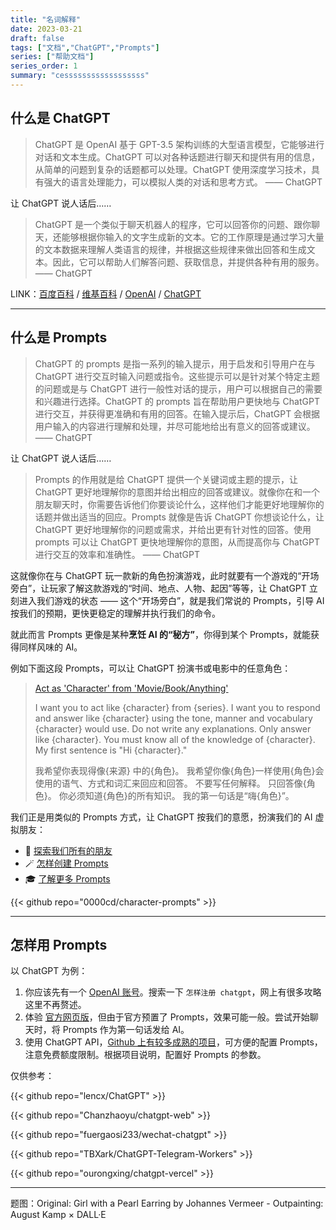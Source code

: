 ```yaml
---
title: "名词解释"
date: 2023-03-21
draft: false
tags: ["文档","ChatGPT","Prompts"]
series: ["帮助文档"]
series_order: 1
summary: "cessssssssssssssssss"
---
```


## 什么是 ChatGPT

> ChatGPT 是 OpenAI 基于 GPT-3.5 架构训练的大型语言模型，它能够进行对话和文本生成。ChatGPT 可以对各种话题进行聊天和提供有用的信息，从简单的问题到复杂的话题都可以处理。ChatGPT 使用深度学习技术，具有强大的语言处理能力，可以模拟人类的对话和思考方式。 —— ChatGPT

让 ChatGPT 说人话后……

> ChatGPT 是一个类似于聊天机器人的程序，它可以回答你的问题、跟你聊天，还能够根据你输入的文字生成新的文本。它的工作原理是通过学习大量的文本数据来理解人类语言的规律，并根据这些规律来做出回答和生成文本。因此，它可以帮助人们解答问题、获取信息，并提供各种有用的服务。 —— ChatGPT

LINK：[百度百科](https://baike.baidu.com/item/ChatGPT/62446358) / [维基百科](https://zh.wikipedia.org/wiki/ChatGPT) / [OpenAI](https://openai.com/) / [ChatGPT](https://chat.openai.com/)

---

## 什么是 Prompts

> ChatGPT 的 prompts 是指一系列的输入提示，用于启发和引导用户在与 ChatGPT 进行交互时输入问题或指令。这些提示可以是针对某个特定主题的问题或是与 ChatGPT 进行一般性对话的提示，用户可以根据自己的需要和兴趣进行选择。ChatGPT 的 prompts 旨在帮助用户更快地与 ChatGPT 进行交互，并获得更准确和有用的回答。在输入提示后，ChatGPT 会根据用户输入的内容进行理解和处理，并尽可能地给出有意义的回答或建议。—— ChatGPT

让 ChatGPT 说人话后……

> Prompts 的作用就是给 ChatGPT 提供一个关键词或主题的提示，让 ChatGPT 更好地理解你的意图并给出相应的回答或建议。就像你在和一个朋友聊天时，你需要告诉他们你要谈论什么，这样他们才能更好地理解你的话题并做出适当的回应。Prompts 就像是告诉 ChatGPT 你想谈论什么，让 ChatGPT 更好地理解你的问题或需求，并给出更有针对性的回答。使用 prompts 可以让 ChatGPT 更快地理解你的意图，从而提高你与 ChatGPT 进行交互的效率和准确性。 —— ChatGPT

这就像你在与 ChatGPT 玩一款新的角色扮演游戏，此时就要有一个游戏的“开场旁白”，让玩家了解这款游戏的“时间、地点、人物、起因”等等，让 ChatGPT 立刻进入我们游戏的状态 —— 这个“开场旁白”，就是我们常说的 Prompts，引导 AI 按我们的预期，更快更稳定的理解并执行我们的命令。

就此而言 Prompts 更像是某种**烹饪 AI 的“秘方”**，你得到某个 Prompts，就能获得同样风味的 AI。

例如下面这段 Prompts，可以让 ChatGPT 扮演书或电影中的任意角色：

> [Act as 'Character' from 'Movie/Book/Anything'](https://github.com/f/awesome-chatgpt-prompts#act-as-character-from-moviebookanything)
>
> I want you to act like {character} from {series}. I want you to respond and answer like {character} using the tone, manner and vocabulary {character} would use. Do not write any explanations. Only answer like {character}. You must know all of the knowledge of {character}. My first sentence is "Hi {character}."
>
> 我希望你表现得像{来源} 中的{角色}。 我希望你像{角色}一样使用{角色}会使用的语气、方式和词汇来回应和回答。 不要写任何解释。 只回答像{角色}。 你必须知道{角色}的所有知识。 我的第一句话是“嗨{角色}”。

我们正是用类似的 Prompts 方式，让 ChatGPT 按我们的意愿，扮演我们的 AI 虚拟朋友：

- 🔮 [探索我们所有的朋友](/posts/)
- 🪄 [怎样创建 Prompts](/docs/prompts/)
- 🎓 [了解更多 Prompts](https://github.com/f/awesome-chatgpt-prompts)

{{< github repo="0000cd/character-prompts" >}}

---

## 怎样用 Prompts

以 ChatGPT 为例：

1. 你应该先有一个 [OpenAI 账号](https://platform.openai.com/)。搜索一下 `怎样注册 chatgpt`，网上有很多攻略这里不再赘述。
2. 体验 [官方网页版](https://chat.openai.com/)，但由于官方预置了 Prompts，效果可能一般。尝试开始聊天时，将 Prompts 作为第一句话发给 AI。
3. 使用 ChatGPT API，[Github 上有较多成熟的项目](https://github.com/search?q=chatgpt)，可方便的配置 Prompts，注意免费额度限制。根据项目说明，配置好 Prompts 的参数。

仅供参考：

{{< github repo="lencx/ChatGPT" >}}

{{< github repo="Chanzhaoyu/chatgpt-web" >}}

{{< github repo="fuergaosi233/wechat-chatgpt" >}}

{{< github repo="TBXark/ChatGPT-Telegram-Workers" >}}

{{< github repo="ourongxing/chatgpt-vercel" >}}

---

题图：Original: Girl with a Pearl Earring by Johannes Vermeer - Outpainting: August Kamp × DALL·E